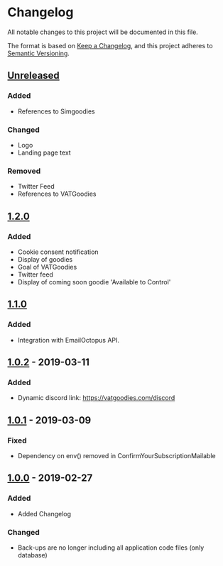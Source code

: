 # Changelog
All  notable changes to this project will be documented in this file.

The format is based on [Keep a Changelog](https://keepachangelog.com/en/1.0.0/),
and this project adheres to [Semantic Versioning](https://semver.org/spec/v2.0.0.html).

## [Unreleased]
### Added
- References to Simgoodies
### Changed
- Logo
- Landing page text
### Removed
- Twitter Feed
- References to VATGoodies

## [1.2.0](https://github.com/vatsimgoodies/vatgoodies.com/compare/v1.1.0..v1.2.0)
### Added
- Cookie consent notification
- Display of goodies
- Goal of VATGoodies
- Twitter feed
- Display of coming soon goodie 'Available to Control'

## [1.1.0](https://github.com/vatsimgoodies/vatgoodies.com/compare/v1.0.2..v1.1.0)
### Added
- Integration with EmailOctopus API.

## [1.0.2](https://github.com/vatsimgoodies/vatgoodies.com/compare/v1.0.1...v1.0.2) - 2019-03-11
### Added
- Dynamic discord link: https://vatgoodies.com/discord

## [1.0.1](https://github.com/vatsimgoodies/vatgoodies.com/compare/v1.0.0...v1.0.1) - 2019-03-09
### Fixed
- Dependency on env() removed in ConfirmYourSubscriptionMailable

## [1.0.0](https://github.com/vatsimgoodies/vatgoodies.com/compare/v0.3.2...v1.0.0) - 2019-02-27
### Added
- Added Changelog

### Changed
- Back-ups are no longer including all application code files (only database)

[Unreleased]: https://github.com/vatsimgoodies/vatgoodies.com/compare/v1.2.0...HEAD
